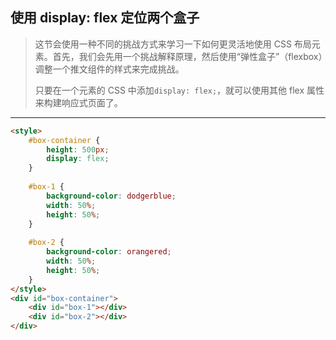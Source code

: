 ## 使用 display: flex 定位两个盒子

> 这节会使用一种不同的挑战方式来学习一下如何更灵活地使用 CSS 布局元素。首先，我们会先用一个挑战解释原理，然后使用“弹性盒子”（flexbox）调整一个推文组件的样式来完成挑战。
>
> 只要在一个元素的 CSS 中添加`display: flex;`，就可以使用其他 flex 属性来构建响应式页面了。

------

```html
<style>
	#box-container {
		height: 500px;
		display: flex;
	}
    
	#box-1 {
		background-color: dodgerblue;
		width: 50%;
		height: 50%;
	}
    
	#box-2 {
		background-color: orangered;
		width: 50%;
		height: 50%;
	}
</style>
<div id="box-container">
	<div id="box-1"></div>
	<div id="box-2"></div>
</div>
```


